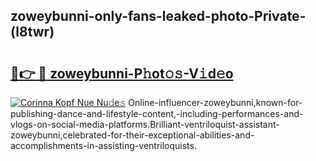 ## zoweybunni-only-fans​-leaked-photo​-Private-(l8twr)


# <h2><a href="https://mediaupload.pro?title=zoweybunni&ref=git">🔗👉 🔴 zoweybunni-P𝚑ot𝚘𝚜-V𝚒d𝚎o</a></h2>

[![Corinna Kopf Nue Nu𝚍e𝚜](https://i.imgur.com/0qMVB7G.gif)](https://mediaupload.pro?title=zoweybunni&ref=git)
Online-influencer-zoweybunni,known-for-publishing-dance-and-lifestyle-content,-including-performances-and-vlogs-on-social-media-platforms.Brilliant-ventriloquist-assistant-zoweybunni,celebrated-for-their-exceptional-abilities-and-accomplishments-in-assisting-ventriloquists.  
